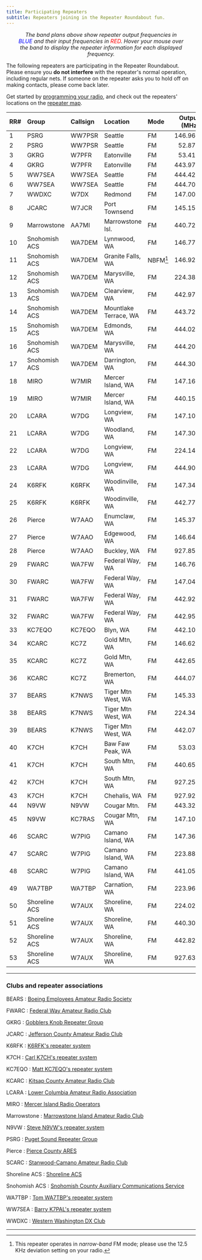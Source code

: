 ```yaml
---
title: Participating Repeaters
subtitle: Repeaters joining in the Repeater Roundabout fun.
---
```


<div id="spectra"></div>

<p style="margin: 5px 2rem; font-size: 0.9rem; text-align:center; font-style: italic;">
The band plans above show repeater output frequencies in <span style="color: blue;">BLUE</span> and
their input frequencies in <span style="color: red;">RED</span>.  Hover your mouse over the band to
display the repeater information for each displayed frequency.
</p>

The following repeaters are participating in the Repeater Roundabout. Please ensure you **do not
interfere** with the repeater's normal operation, including regular nets. If someone on the repeater
asks you to hold off on making contacts, please come back later.

Get started by [programming your radio](/files), and check out the repeaters' locations on the
[repeater map](/map).

| RR#   | Group         | Callsign   | Location              | Mode        |   Output (MHz) |   Offset (MHz) |   Tone (Hz) |
|:------|:--------------|:-----------|:----------------------|:------------|---------------:|---------------:|------------:|
| 1     | PSRG          | WW7PSR     | Seattle               | FM          |        146.960 |           -0.6 |       103.5 |
| 2     | PSRG          | WW7PSR     | Seattle               | FM          |         52.870 |           -1.7 |       103.5 |
| 3     | GKRG          | W7PFR      | Eatonville            | FM          |         53.410 |           -1.7 |         100 |
| 4     | GKRG          | W7PFR      | Eatonville            | FM          |        443.975 |            5.0 |       103.5 |
| 5     | WW7SEA        | WW7SEA     | Seattle               | FM          |        444.425 |            5.0 |       141.3 |
| 6     | WW7SEA        | WW7SEA     | Seattle               | FM          |        444.700 |            5.0 |       103.5 |
| 7     | WWDXC         | W7DX       | Redmond               | FM          |        147.000 |           -0.6 |       103.5 |
| 8     | JCARC         | W7JCR      | Port Townsend         | FM          |        145.150 |           -0.6 |       114.8 |
| 9     | Marrowstone   | AA7MI      | Marrowstone Isl.      | FM          |        440.725 |            5.0 |       114.8 |
| 10    | Snohomish ACS | WA7DEM     | Lynnwood, WA          | FM          |        146.775 |           -0.6 |       156.7 |
| 11    | Snohomish ACS | WA7DEM     | Granite Falls, WA     | NBFM[^nbfm] |        146.925 |           -0.6 |       156.7 |
| 12    | Snohomish ACS | WA7DEM     | Marysville, WA        | FM          |        224.380 |           -1.6 |       103.5 |
| 13    | Snohomish ACS | WA7DEM     | Clearview, WA         | FM          |        442.975 |            5.0 |       156.7 |
| 14    | Snohomish ACS | WA7DEM     | Mountlake Terrace, WA | FM          |        443.725 |            5.0 |       156.7 |
| 15    | Snohomish ACS | WA7DEM     | Edmonds, WA           | FM          |        444.025 |            5.0 |       156.7 |
| 16    | Snohomish ACS | WA7DEM     | Marysville, WA        | FM          |        444.200 |            5.0 |       156.7 |
| 17    | Snohomish ACS | WA7DEM     | Darrington, WA        | FM          |        444.300 |            5.0 |       156.7 |
| 18    | MIRO          | W7MIR      | Mercer Island, WA     | FM          |        147.160 |            0.6 |       146.2 |
| 19    | MIRO          | W7MIR      | Mercer Island, WA     | FM          |        440.150 |            5.0 |       103.5 |
| 20    | LCARA         | W7DG       | Longview, WA          | FM          |        147.100 |            0.6 |       114.8 |
| 21    | LCARA         | W7DG       | Woodland, WA          | FM          |        147.300 |            0.6 |       114.8 |
| 22    | LCARA         | W7DG       | Longview, WA          | FM          |        224.140 |           -1.6 |       114.8 |
| 23    | LCARA         | W7DG       | Longview, WA          | FM          |        444.900 |            5.0 |       114.8 |
| 24    | K6RFK         | K6RFK      | Woodinville, WA       | FM          |        147.340 |            0.6 |         100 |
| 25    | K6RFK         | K6RFK      | Woodinville, WA       | FM          |        442.775 |            5.0 |         100 |
| 26    | Pierce        | W7AAO      | Enumclaw, WA          | FM          |        145.370 |           -0.6 |       136.5 |
| 27    | Pierce        | W7AAO      | Edgewood, WA          | FM          |        146.640 |           -0.6 |       103.5 |
| 28    | Pierce        | W7AAO      | Buckley, WA           | FM          |        927.850 |          -25.0 |       114.8 |
| 29    | FWARC         | WA7FW      | Federal Way, WA       | FM          |        146.760 |           -0.6 |       103.5 |
| 30    | FWARC         | WA7FW      | Federal Way, WA       | FM          |        147.040 |            0.6 |       103.5 |
| 31    | FWARC         | WA7FW      | Federal Way, WA       | FM          |        442.925 |            5.0 |             |
| 32    | FWARC         | WA7FW      | Federal Way, WA       | FM          |        442.950 |            5.0 |       103.5 |
| 33    | KC7EQO        | KC7EQO     | Blyn, WA              | FM          |        442.100 |            5.0 |         100 |
| 34    | KCARC         | KC7Z       | Gold Mtn, WA          | FM          |        146.620 |           -0.6 |       103.5 |
| 35    | KCARC         | KC7Z       | Gold Mtn, WA          | FM          |        442.650 |            5.0 |       103.5 |
| 36    | KCARC         | KC7Z       | Bremerton, WA         | FM          |        444.075 |            5.0 |       103.5 |
| 37    | BEARS         | K7NWS      | Tiger Mtn West, WA    | FM          |        145.330 |           -0.6 |       179.9 |
| 38    | BEARS         | K7NWS      | Tiger Mtn West, WA    | FM          |        224.340 |           -1.6 |       110.9 |
| 39    | BEARS         | K7NWS      | Tiger Mtn West, WA    | FM          |        442.075 |            5.0 |       110.9 |
| 40    | K7CH          | K7CH       | Baw Faw Peak, WA      | FM          |         53.030 |           -1.7 |       114.8 |
| 41    | K7CH          | K7CH       | South Mtn, WA         | FM          |        440.650 |            5.0 |         100 |
| 42    | K7CH          | K7CH       | South Mtn, WA         | FM          |        927.250 |          -25.0 |       114.8 |
| 43    | K7CH          | K7CH       | Chehalis, WA          | FM          |        927.925 |          -25.0 |       114.8 |
| 44    | N9VW          | N9VW       | Cougar Mtn.           | FM          |        443.325 |            5.0 |       103.5 |
| 45    | N9VW          | KC7RAS     | Cougar Mtn, WA        | FM          |        147.100 |            0.6 |         123 |
| 46    | SCARC         | W7PIG      | Camano Island, WA     | FM          |        147.360 |            0.6 |       127.3 |
| 47    | SCARC         | W7PIG      | Camano Island, WA     | FM          |        223.880 |           -1.6 |       103.5 |
| 48    | SCARC         | W7PIG      | Camano Island, WA     | FM          |        441.050 |            5.0 |       127.3 |
| 49    | WA7TBP        | WA7TBP     | Carnation, WA         | FM          |        223.960 |           -1.6 |         123 |
| 50    | Shoreline ACS | W7AUX      | Shoreline, WA         | FM          |        224.020 |           -1.6 |       103.5 |
| 51    | Shoreline ACS | W7AUX      | Shoreline, WA         | FM          |        440.300 |            5.0 |       103.5 |
| 52    | Shoreline ACS | W7AUX      | Shoreline, WA         | FM          |        442.825 |            5.0 |       103.5 |
| 53    | Shoreline ACS | W7AUX      | Shoreline, WA         | FM          |        927.638 |          -25.0 |       114.8 |

---

### Clubs and repeater associations

BEARS
: [Boeing Employees Amateur Radio Society](https://sites.google.com/site/k7nwsbears/)

FWARC
: [Federal Way Amateur Radio Club](https://fwarc.org/repeaters)

GKRG
: [Gobblers Knob Repeater Group](https://www.qrz.com/db/W7PFR)

JCARC
: [Jefferson County Amateur Radio Club](https://w7jcr.wordpress.com/)

K6RFK
: [K6RFK's repeater system](https://www.qrz.com/db/K6RFK)

K7CH
: [Carl K7CH's repeater system](https://www.qrz.com/db/k7ch)

KC7EQO
: [Matt KC7EQO's repeater system](https://www.qrz.com/db/KC7EQO/R)

KCARC
: [Kitsap County Amateur Radio Club](https://kcarc.org/)

LCARA
: [Lower Columbia Amateur Radio Association](http://w7dg.org)

MIRO
: [Mercer Island Radio Operators](https://miro.cmivolunteers.org/)

Marrowstone
: [Marrowstone Island Amateur Radio Club](https://qrz.com/db/AA7MI)

N9VW
: [Steve N9VW's repeater system](https://www.qrz.com/db/n9vw)

PSRG
: [Puget Sound Repeater Group](http://www.psrg.org)

Pierce
: [Pierce County ARES](http://www.piercecountyares.net)

SCARC
: [Stanwood-Camano Amateur Radio Club](https://www.scarcwa.org/)

Shoreline ACS
: [Shoreline ACS](https://sites.google.com/a/w7aux.org/shoreline-acs/)

Snohomish ACS
: [Snohomish County Auxiliary Communications Service](https://wa7dem.info)

WA7TBP
: [Tom WA7TBP's repeater system](https://www.qrz.com/db/WA7TBP/)

WW7SEA
: [Barry K7PAL's repeater system](https://www.qrz.com/db/WW7SEA)

WWDXC
: [Western Washington DX Club](https://www.wwdxc.org/)



---

[^nbfm]: This repeater operates in *narrow-band* FM mode; please use the 12.5 KHz deviation setting on your radio.
[^dcs]: These repeaters use [Digital Coded Squelch (DCS)](https://www.hamradioschool.com/post/get-the-right-signal-tone) tones.

<!-- Load Javascript for Spectrum Display -->
<script type="module" src="./assets/js/spectra-control.js">
</script>
